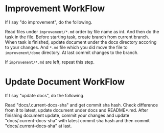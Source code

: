 # Improvement WorkFlow

If I say "do improvement", do the following.

Read files under `improvement/*.md` order by file name as int.
And then do the task in the file.
Before starting task, create branch from current branch.
When task is finished, update document under the docs directory accoring to your changes.
And `*.md` file which you did move the file to `improvement/done` directory.
At last commit changes to the branch.

If `improvement/*.md` are left, repeat this step.

# Update Document WorkFlow

If I say "update docs", do the following.

Read "docs/.current-docs-sha" and get commit sha hash.
Check difference from it to latest, update document under docs and README\*.md.
After finishing document update, commit your changes and update "docs/.current-docs-sha" with latest commit sha hash and then commit "docs/.current-docs-sha" at last.
